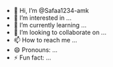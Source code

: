 - 👋 Hi, I’m @Safaa1234-amk
- 👀 I’m interested in ...
- 🌱 I’m currently learning ...
- 💞️ I’m looking to collaborate on ...
- 📫 How to reach me ...
- 😄 Pronouns: ...
- ⚡ Fun fact: ...

<!---
Safaa1234-amk/Safaa1234-amk is a ✨ special ✨ repository because its `README.md` (this file) appears on your GitHub profile.
You can click the Preview link to take a look at your changes.
--->
